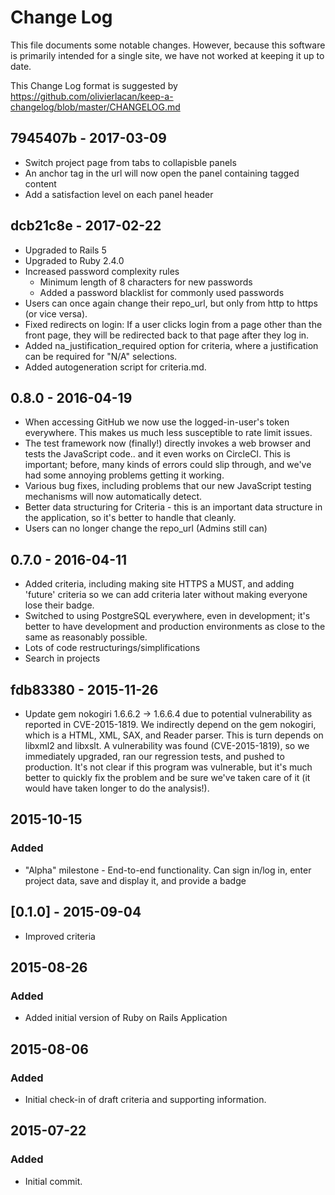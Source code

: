 # Change Log

This file documents some notable changes.
However, because this software is primarily intended for a single site,
we have not worked at keeping it up to date.

This Change Log format is suggested by
<https://github.com/olivierlacan/keep-a-changelog/blob/master/CHANGELOG.md>

## 7945407b - 2017-03-09

- Switch project page from tabs to collapisble panels
- An anchor tag in the url will now open the panel containing
  tagged content
- Add a satisfaction level on each panel header

## dcb21c8e - 2017-02-22

- Upgraded to Rails 5
- Upgraded to Ruby 2.4.0
- Increased password complexity rules
  - Minimum length of 8 characters for new passwords
  - Added a password blacklist for commonly used passwords
- Users can once again change their repo_url, but only from http to https
  (or vice versa).
- Fixed redirects on login: If a user clicks login from a page other
  than the front page, they will be redirected back to that page after
  they log in.
- Added na_justification_required option for criteria, where a justification
  can be required for "N/A" selections.
- Added autogeneration script for criteria.md.

## 0.8.0 - 2016-04-19

- When accessing GitHub we now use the logged-in-user's token
  everywhere.  This makes us much less susceptible to rate limit issues.
- The test framework now (finally!) directly invokes a web browser
  and tests the JavaScript code.. and it even works on CircleCI.
  This is important; before, many kinds of errors could slip through,
  and we've had some annoying problems getting it working.
- Various bug fixes, including problems that our new JavaScript testing
  mechanisms will now automatically detect.
- Better data structuring for Criteria - this is an important data structure
  in the application, so it's better to handle that cleanly.
- Users can no longer change the repo_url (Admins still can)

## 0.7.0 - 2016-04-11

- Added criteria, including making site HTTPS a MUST, and adding 'future'
  criteria so we can add criteria later without making everyone
  lose their badge.
- Switched to using PostgreSQL everywhere, even in development;
  it's better to have development and production environments as close
  to the same as reasonably possible.
- Lots of code restructurings/simplifications
- Search in projects

## fdb83380 - 2015-11-26

- Update gem nokogiri 1.6.6.2 -> 1.6.6.4 due to potential vulnerability
  as reported in CVE-2015-1819.
  We indirectly depend on the gem nokogiri, which is a
  HTML, XML, SAX, and Reader parser.  This is turn depends on
  libxml2 and libxslt.  A vulnerability was found (CVE-2015-1819),
  so we immediately upgraded, ran our regression tests, and pushed to
  production.  It's not clear if this program was vulnerable, but
  it's much better to quickly fix the problem and be sure we've taken care
  of it (it would have taken longer to do the analysis!).

## 2015-10-15

### Added

- "Alpha" milestone - End-to-end functionality.  Can sign in/log in,
  enter project data, save and display it, and provide a badge

## [0.1.0] - 2015-09-04

- Improved criteria

## 2015-08-26

### Added

- Added initial version of Ruby on Rails Application

## 2015-08-06

### Added

- Initial check-in of draft criteria and supporting information.

## 2015-07-22

### Added

- Initial commit.
